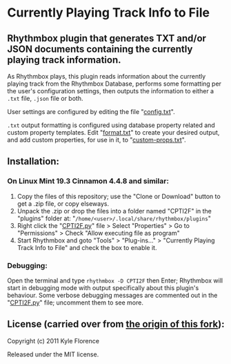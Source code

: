 # Currently Playing Track Info to File
## Rhythmbox plugin that generates TXT and/or JSON documents containing the currently playing track information.

As Rhythmbox plays, this plugin reads information about the currently playing track from the Rhythmbox Database, performs some formatting per the user's configuration settings, then outputs the information to either a `.txt` file, `.json` file or both.

User settings are configured by editing the file "[config.txt](https://github.com/FredGandt/Currently-Playing-Track-Info-to-File/blob/master/config.txt)".

`.txt` output formatting is configured using database property related and custom property templates. Edit "[format.txt](https://github.com/FredGandt/Currently-Playing-Track-Info-to-File/blob/master/format.txt)" to create your desired output, and add custom properties, for use in it, to "[custom-props.txt](https://github.com/FredGandt/Currently-Playing-Track-Info-to-File/blob/master/custom-props.txt)".

## Installation:
### On Linux Mint 19.3 Cinnamon 4.4.8 and similar:

1. Copy the files of this repository; use the "Clone or Download" button to get a .zip file, or copy elseways.
2. Unpack the .zip or drop the files into a folder named "CPTI2F" in the "plugins" folder at: "`/home/<user>/.local/share/rhythmbox/plugins`"
3. Right click the "[CPTI2F.py](https://github.com/FredGandt/Currently-Playing-Track-Info-to-File/blob/master/CPTI2F.py)" file > Select "Properties" > Go to "Permissions" > Check "Allow executing file as program"
4. Start Rhythmbox and goto "Tools" > "Plug-ins..." > "Currently Playing Track Info to File" and check the box to enable it.

### Debugging:

Open the terminal and type `rhythmbox -D CPTI2F` then Enter; Rhythmbox will start in debugging mode with output specifically about this plugin's behaviour. Some verbose debugging messages are commented out in the "[CPTI2F.py](https://github.com/FredGandt/Currently-Playing-Track-Info-to-File/blob/master/CPTI2F.py)" file; uncomment them to see more.

## License (carried over from [the origin of this fork](https://github.com/kflorence/rhythmbox-nowplaying-xml)):

Copyright (c) 2011 Kyle Florence

Released under the MIT license.

